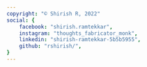 ```yaml
---
copyright: "© Shirish R, 2022"
social: {
    facebook: "shirish.ramtekkar",
    instagram: "thoughts_fabricator_monk",
    linkedin: "shirish-ramtekkar-5b5b5955",
    github: "rshirish/", 
}
---
```

